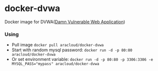 # docker-dvwa
Docker image for DVWA([Damn Vulnerable Web Application](http://www.dvwa.co.uk/))

### Using

- Pull image `docker pull aracloud/docker-dvwa`
- Start with random mysql password: `docker run -d -p 80:80 aracloud/docker-dvwa`
- Or set environment variable: `docker run -d -p 80:80 -p 3306:3306 -e MYSQL_PASS="mypass" aracloud/docker-dvwa`
